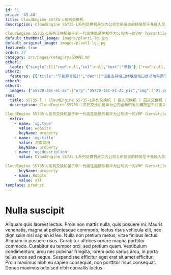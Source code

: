 ```yaml
---
id: '1'
price: '49.40'
title: CloudEngine S5735-L系列交换机
description: CloudEngine S5735-L系列交换机是华为公司全新研发的精简型千兆接入交换机，可以提供灵活的全千兆接入及固定千兆或者万兆上行端口。

CloudEngine S5735-L系列交换机基于新一代高性能硬件和华为公司统一的VRP（Versatile Routing Platform）软件平台，灵活的以太组网，多样的安全控制等特点，支持多种三层路由协议，具备更高性能和更丰富的业务处理能力，广泛应用于企业园区接入、千兆到桌面等多种应用场景。
default_thumbnail_image: images/plant1-lg.jpg
default_original_image: images/plant1-lg.jpg
featured: true
order: 27
category: src/pages/category/交换机.md
other1: 
  table: {"single":[[{"row":null,"col":null,"text":"参数"},{"row":null,"col":null,"text":"CloudEngine S5735-L8T4S-QA1"},{"row":null,"col":null,"text":"CloudEngine S5735-L8P4S-QA1"},{"row":null,"col":null,"text":"CloudEngine S5735-L24T4S-QA1"},{"row":null,"col":null,"text":"CloudEngine S5735-L24T4X-QA1"}],[{"row":null,"col":null,"text":"包转发率"},{"row":null,"col":null,"text":"27/102Mpps"},{"row":null,"col":null,"text":"27/102Mpps"},{"row":null,"col":null,"text":"51/126Mpps"},{"row":null,"col":null,"text":"108/126Mpps"}],[{"row":null,"col":null,"text":"交换容量"},{"row":null,"col":null,"text":"336Gbps/3.36Tbps"},{"row":null,"col":null,"text":"336Gbps/3.36Tbps"},{"row":null,"col":null,"text":"336Gbps/3.36Tbps"},{"row":null,"col":null,"text":"336Gbps/3.36Tbps"}],[{"row":null,"col":null,"text":"固定端口"},{"row":null,"col":null,"text":"8个10/100/1000BASE-T以太网端口，4个千兆SFP"},{"row":null,"col":null,"text":"8个10/100/1000BASE-T以太网端口，4个千兆SFP"},{"row":null,"col":null,"text":"24个10/100/1000BASE-T以太网端口，4个千兆SFP"},{"row":null,"col":null,"text":"24个10/100/1000BASE-T以太网端口，4个万兆SFP+"}],[{"row":null,"col":null,"text":"MAC特性"},{"row":null,"col":"4","text":"支持MAC地址自动学习和老化\n                    支持静态、动态、黑洞MAC表项\n                    支持源MAC地址过滤\n                    支持接口MAC地址学习个数限制"}],[{"row":null,"col":null,"text":"噪声"},{"row":null,"col":"4","text":"无风扇，静音"}],[{"row":null,"col":null,"text":"PoE能力"},{"row":null,"col":null,"text":"不支持"},{"row":null,"col":null,"text":"支持"},{"row":null,"col":null,"text":"不支持"},{"row":null,"col":null,"text":"不支持"}],[{"row":null,"col":null,"text":"VLAN特性"},{"row":null,"col":"4","text":"支持4K个VLAN\n                    支持Guest VLAN、Voice VLAN\n                    支持GVRP协议\n                    支持MUX VLAN功能\n                    支持基于MAC/协议/IP子网/策略/端口的VLAN\n                    支持1:1和N:1 VLAN Mapping功能"}],[{"row":null,"col":null,"text":"IP路由"},{"row":null,"col":"4","text":" 静态路由、RIP、RIPng、OSPF、OSPFv3协议"}],[{"row":null,"col":null,"text":"SVF极简运维"},{"row":null,"col":"4","text":"支持作为SVF Client零配置即插即用\n                    支持自动加载Client的大包和补丁\n                    支持业务一键式自动下发\n                    Client支持独立运行"}],[{"row":null,"col":null,"text":"互通性"},{"row":null,"col":"4","text":"VBST基于VLAN生成树协议（和PVST/PVST+/RPVST 互通）\n                    LNP 链路类型协商协议（和DTP相似功能）\n                    VCMP VLAN集中管理协议（和VTP相似功能）\n                    详细的互联互通认证与报告，请访问这里。\n                  "}]]}
other2:
  features: [{"title":"节能静音设计","dec":["设备支持端口休眠及端口自动功率调节等节能技术；提供多种无风扇款型，更静音地实现千兆到桌面。"]},{"title":"极简网络运维","dec":["SVF将园区“核心/汇聚+接入交换机+AP”的网络架构虚拟为一台网元；SVF Client角色支持即插即用，极简网络运维。"]},{"title":"多用的安全控制","dec":["设备支持MAC、802.1x、Portal认证，实现用户策略（VLAN、QoS、ACL）的动态下发。支持完善的DoS类防攻击、用户类防攻击。"]}]
other3: 
other4:
  images: {"s5720-36c-ei-ac":{"org":"S5720-36C-EI-AC_pic","img":["01.png","02.png","03.png","04.png","07.png","08.png"]}}
seo:
  title: s5735-l | CloudEngine S5735-L系列交换机 | 接入交换机 | 园区交换机 | 交换机 | 企业网络
  description: CloudEngine S5735-L系列交换机是华为公司全新研发的精简型千兆接入交换机，可以提供灵活的全千兆接入及固定千兆或者万兆上行端口。

CloudEngine S5735-L系列交换机基于新一代高性能硬件和华为公司统一的VRP（Versatile Routing Platform）软件平台，灵活的以太组网，多样的安全控制等特点，支持多种三层路由协议，具备更高性能和更丰富的业务处理能力，广泛应用于企业园区接入、千兆到桌面等多种应用场景。
  extra:
    - name: 'og:type'
      value: website
      keyName: property
    - name: 'og:title'
      value: 河南网田
      keyName: property
    - name: 'og:description'
      value: CloudEngine S5735-L系列交换机是华为公司全新研发的精简型千兆接入交换机，可以提供灵活的全千兆接入及固定千兆或者万兆上行端口。

CloudEngine S5735-L系列交换机基于新一代高性能硬件和华为公司统一的VRP（Versatile Routing Platform）软件平台，灵活的以太组网，多样的安全控制等特点，支持多种三层路由协议，具备更高性能和更丰富的业务处理能力，广泛应用于企业园区接入、千兆到桌面等多种应用场景。
      keyName: property
    - name: Robots
      value: all
template: product
---
```


# Nulla suscipit

Aliquam quis laoreet lectus. Proin non mattis nulla, quis posuere mi. Mauris venenatis, magna at pellentesque commodo, lectus risus vehicula elit, nec dignissim nisl sapien id leo. Nulla non pretium metus, vitae finibus lectus. Aliquam in posuere risus. Curabitur ultrices ornare magna porttitor commodo. Curabitur eu tempor orci, sed pretium quam. Vestibulum condimentum, arcu nec pulvinar fringilla, lorem odio varius arcu, in porta tellus eros sed neque. Suspendisse efficitur eget erat sit amet efficitur. Proin maximus nibh eu sapien consequat, non porttitor risus consequat. Donec maximus odio sed nibh convallis luctus.